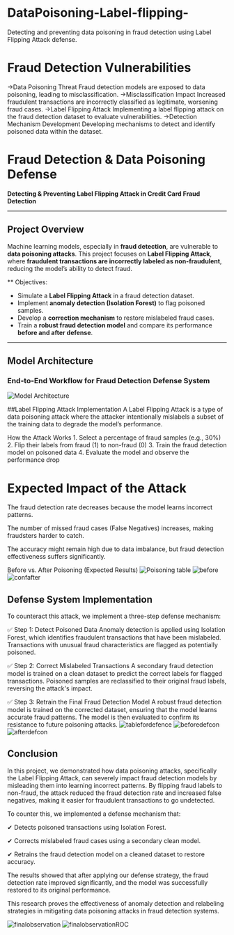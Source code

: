# DataPoisoning-Label-flipping-
Detecting and preventing data poisoning in fraud detection using Label Flipping Attack defense.

#  Fraud Detection Vulnerabilities

->Data Poisoning Threat
Fraud detection models are exposed to data poisoning, leading to misclassification.
->Misclassification Impact
Increased fraudulent transactions are incorrectly classified as legitimate, worsening fraud cases.
->Label Flipping Attack
Implementing a label flipping attack on the fraud detection dataset to evaluate vulnerabilities.
->Detection Mechanism Development
Developing mechanisms to detect and identify poisoned data within the dataset.


#  Fraud Detection & Data Poisoning Defense  

**Detecting & Preventing Label Flipping Attack in Credit Card Fraud Detection**  

---

##  Project Overview  
Machine learning models, especially in **fraud detection**, are vulnerable to **data poisoning attacks**. This project focuses on **Label Flipping Attack**, where **fraudulent transactions are incorrectly labeled as non-fraudulent**, reducing the model’s ability to detect fraud.  

** Objectives:  
- Simulate a **Label Flipping Attack** in a fraud detection dataset.  
- Implement **anomaly detection (Isolation Forest)** to flag poisoned samples.  
- Develop a **correction mechanism** to restore mislabeled fraud cases.  
- Train a **robust fraud detection model** and compare its performance **before and after defense**.  

---

## Model Architecture  

### **End-to-End Workflow for Fraud Detection Defense System**  
![Model Architecture](Control-V.png)


##Label Flipping Attack Implementation
A Label Flipping Attack is a type of data poisoning attack where the attacker intentionally mislabels a subset of the training data to degrade the model’s performance.

 How the Attack Works
1️. Select a percentage of fraud samples (e.g., 30%)
2️. Flip their labels from fraud (1) to non-fraud (0)
3️. Train the fraud detection model on poisoned data
4️. Evaluate the model and observe the performance drop

# Expected Impact of the Attack
The fraud detection rate decreases because the model learns incorrect patterns.

The number of missed fraud cases (False Negatives) increases, making fraudsters harder to catch.

The accuracy might remain high due to data imbalance, but fraud detection effectiveness suffers significantly.

 Before vs. After Poisoning (Expected Results)
![Poisoning table](image.png)
![before](beforepoisioning.png)
![confafter](afterpoisoingconfusionmat.png)

## Defense System Implementation
To counteract this attack, we implement a three-step defense mechanism:

✅ Step 1: Detect Poisoned Data
Anomaly detection is applied using Isolation Forest, which identifies fraudulent transactions that have been mislabeled.
Transactions with unusual fraud characteristics are flagged as potentially poisoned.

✅ Step 2: Correct Mislabeled Transactions
A secondary fraud detection model is trained on a clean dataset to predict the correct labels for flagged transactions.
Poisoned samples are reclassified to their original fraud labels, reversing the attack's impact.

✅ Step 3: Retrain the Final Fraud Detection Model
A robust fraud detection model is trained on the corrected dataset, ensuring that the model learns accurate fraud patterns.
The model is then evaluated to confirm its resistance to future poisoning attacks.
![tablefordefence](tableafterdefence.png)
![beforedefcon](beforedefence.png)
![afterdefcon](afterdefence.png)

##  Conclusion
In this project, we demonstrated how data poisoning attacks, specifically the Label Flipping Attack, can severely impact fraud detection models by misleading them into learning incorrect patterns. By flipping fraud labels to non-fraud, the attack reduced the fraud detection rate and increased false negatives, making it easier for fraudulent transactions to go undetected.

To counter this, we implemented a defense mechanism that:

✔ Detects poisoned transactions using Isolation Forest.

✔ Corrects mislabeled fraud cases using a secondary clean model.

✔ Retrains the fraud detection model on a cleaned dataset to restore accuracy.

The results showed that after applying our defense strategy, the fraud detection rate improved significantly, and the model was successfully restored to its original performance.

This research proves the effectiveness of anomaly detection and relabeling strategies in mitigating data poisoning attacks in fraud detection systems.

![finalobservation](final1.png)
![finalobservationROC](finalroc.png)

